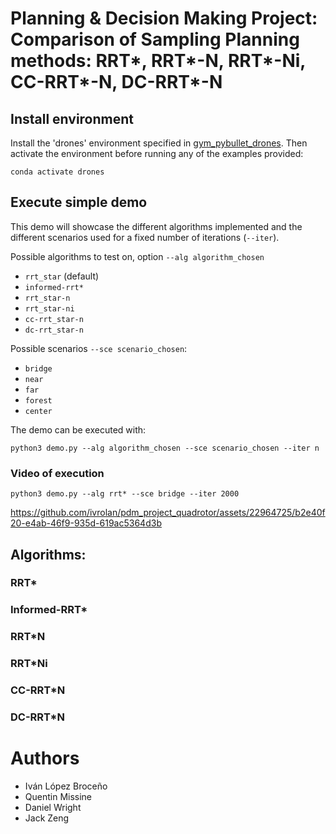# Planning & Decision Making Project: Comparison of Sampling Planning methods: RRT\*, RRT\*-N, RRT\*-Ni, CC-RRT\*-N, DC-RRT\*-N

## Install environment

Install the 'drones' environment specified in [gym_pybullet_drones](https://github.com/utiasDSL/gym-pybullet-drones). Then activate the environment before running any of the examples provided:
    
    conda activate drones

## Execute simple demo

This demo will showcase the different algorithms implemented and the different scenarios used for a fixed number of iterations (`--iter`).

Possible algorithms to test on, option `--alg algorithm_chosen`
- `rrt_star` (default)
- `informed-rrt*`
- `rrt_star-n`
- `rrt_star-ni`
- `cc-rrt_star-n`
- `dc-rrt_star-n`

Possible scenarios `--sce scenario_chosen`:

- `bridge`
- `near`
- `far`
- `forest`
- `center`

The demo can be executed with:

    python3 demo.py --alg algorithm_chosen --sce scenario_chosen --iter n
    
### Video of execution 

    python3 demo.py --alg rrt* --sce bridge --iter 2000

https://github.com/ivrolan/pdm_project_quadrotor/assets/22964725/b2e40f20-e4ab-46f9-935d-619ac5364d3b

## Algorithms:

### RRT*
### Informed-RRT*
### RRT*N
### RRT*Ni
### CC-RRT*N
### DC-RRT*N

# Authors

- Iván López Broceño
- Quentin Missine
- Daniel Wright 
- Jack Zeng 
